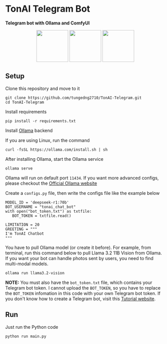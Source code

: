 # TonAI Telegram Bot

**Telegram bot with Ollama and ComfyUI**

<p align="center">
   <img src="./stuffs/ollama_logo.jpg" height="100" />
   <img src="./stuffs/telegram_logo.jpg" height="100" />
   <img src="./stuffs/comfy_logo.jpg" height="100" />
</p>

## Setup
Clone this repository and move to it
```
git clone https://github.com/tungedng2710/TonAI-Telegram.git
cd TonAI-Telegram
```
Install requirements
```
pip install -r requirements.txt
```
Install [Ollama](https://ollama.com/) backend

If you are using Linux, run the command
```
curl -fsSL https://ollama.com/install.sh | sh
```
After installing Ollama, start the Ollama service
```
ollama serve
```
Ollama will run on default port `11434`. If you want more advanced configs, please checkout the [Official Ollama website](https://ollama.com/)

Create a ```configs.py``` file, then write the configs file like the example below
```
MODEL_ID = 'deepseek-r1:70b'
BOT_USERNAME = "tonai_chat_bot"
with open("bot_token.txt") as txtfile:
   BOT_TOKEN = txtfile.read()
   
LIMITATION = 20
GREETING = """
I'm TonAI Chatbot
"""
```
You have to pull Ollama model (or create it before). For example, from terminal, run this command below to pull Llama 3.2 11B Vision from Ollama. If you want your bot can handle photos sent by users, you need to find multi-modal models.
```
ollama run llama3.2-vision
```

**NOTE:** You must also have the ```bot_token.txt``` file, which contains your Telegram bot token. I cannot upload the `BOT_TOKEN`, so you have to replace the `BOT_TOKEN` infomation in this code with your own Telegram bot token. If you don't know how to create a Telegram bot, visit this [Tutorial website](https://core.telegram.org/bots/tutorial).
## Run
Just run the Python code
```
python run main.py
```
